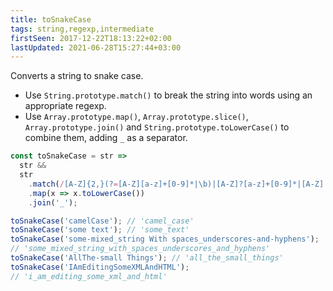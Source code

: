 ```yaml
---
title: toSnakeCase
tags: string,regexp,intermediate
firstSeen: 2017-12-22T18:13:22+02:00
lastUpdated: 2021-06-28T15:27:44+03:00
---
```


Converts a string to snake case.

- Use `String.prototype.match()` to break the string into words using an appropriate regexp.
- Use `Array.prototype.map()`, `Array.prototype.slice()`, `Array.prototype.join()` and `String.prototype.toLowerCase()` to combine them, adding `_` as a separator.

```js
const toSnakeCase = str =>
  str &&
  str
    .match(/[A-Z]{2,}(?=[A-Z][a-z]+[0-9]*|\b)|[A-Z]?[a-z]+[0-9]*|[A-Z]|[0-9]+/g)
    .map(x => x.toLowerCase())
    .join('_');
```

```js
toSnakeCase('camelCase'); // 'camel_case'
toSnakeCase('some text'); // 'some_text'
toSnakeCase('some-mixed_string With spaces_underscores-and-hyphens');
// 'some_mixed_string_with_spaces_underscores_and_hyphens'
toSnakeCase('AllThe-small Things'); // 'all_the_small_things'
toSnakeCase('IAmEditingSomeXMLAndHTML');
// 'i_am_editing_some_xml_and_html'
```
